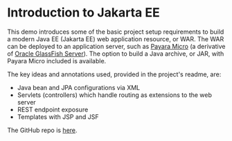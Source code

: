 # Introduction to Jakarta EE #

This demo introduces some of the basic project setup requirements to build a modern Java EE (Jakarta EE) web application resource, or WAR. The WAR can be deployed to an application server, such as [Payara Micro](https://www.payara.fish/downloads/payara-platform-community-edition/) (a derivative of [Oracle GlassFish Server](https://www.oracle.com/middleware/technologies/glassfish-server.html)). The option to build a Java archive, or JAR, with Payara Micro included is available.

The key ideas and annotations used, provided in the project's readme, are:

+ Java bean and JPA configurations via XML
+ Servlets (controllers) which handle routing as extensions to the web server
+ REST endpoint exposure
+ Templates with JSP and JSF

The GitHub repo is <a href="https://github.com/jfspps/JavaEEDemo" target="_blank">here</a>.
